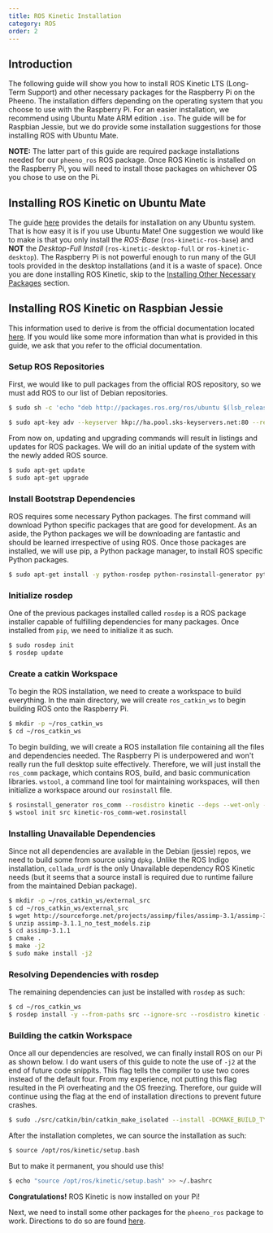 ```yaml
---
title: ROS Kinetic Installation
category: ROS
order: 2
---
```


## Introduction

The following guide will show you how to install ROS Kinetic LTS (Long-Term Support) and other necessary packages for the Raspberry Pi on the Pheeno. The installation differs depending on the operating system that you choose to use with the Raspberry Pi. For an easier installation, we recommend using Ubuntu Mate ARM edition `.iso`. The guide will be for Raspbian Jessie, but we do provide some installation suggestions for those installing ROS with Ubuntu Mate.

**NOTE:** The latter part of this guide are required package installations needed for our `pheeno_ros` ROS package. Once ROS Kinetic is installed on the Raspberry Pi, you will need to install those packages on whichever OS you chose to use on the Pi.

## Installing ROS Kinetic on Ubuntu Mate

The guide [here](http://wiki.ros.org/kinetic/Installation/Ubuntu) provides the details for installation on any Ubuntu system. That is how easy it is if you use Ubuntu Mate! One suggestion we would like to make is that you only install the *ROS-Base* (`ros-kinetic-ros-base`) and **NOT** the *Desktop-Full Install* (`ros-kinetic-desktop-full` or `ros-kinetic-desktop`). The Raspberry Pi is not powerful enough to run many of the GUI tools provided in the desktop installations (and it is a waste of space). Once you are done installing ROS Kinetic, skip to the [Installing Other Necessary Packages](other-necessary-ros-packages#getting-started) section.

## Installing ROS Kinetic on Raspbian Jessie

This information used to derive is from the official documentation located [here](http://wiki.ros.org/ROSberryPi/Installing%20ROS%20Kinetic%20on%20the%20Raspberry%20Pi). If you would like some more information than what is provided in this guide, we ask that you refer to the official documentation.

### Setup ROS Repositories

First, we would like to pull packages from the official ROS repository, so we must add ROS to our list of Debian repositories.

```bash
$ sudo sh -c 'echo "deb http://packages.ros.org/ros/ubuntu $(lsb_release -sc) main" > /etc/apt/sources.list.d/ros-latest.list'

$ sudo apt-key adv --keyserver hkp://ha.pool.sks-keyservers.net:80 --recv-key 421C365BD9FF1F717815A3895523BAEEB01FA116
```

From now on, updating and upgrading commands will result in listings and updates for ROS packages. We will do an initial update of the system with the newly added ROS source.

```bash
$ sudo apt-get update
$ sudo apt-get upgrade
```

### Install Bootstrap Dependencies

ROS requires some necessary Python packages. The first command will download Python specific packages that are good for development. As an aside, the Python packages we will be downloading are fantastic and should be learned irrespective of using ROS. Once those packages are installed, we will use pip, a Python package manager, to install ROS specific Python packages.

```bash
$ sudo apt-get install -y python-rosdep python-rosinstall-generator python-wstool python-rosinstall build-essential cmake
```

### Initialize rosdep

One of the previous packages installed called `rosdep` is a ROS package installer capable of fulfilling dependencies for many packages. Once installed from `pip`, we need to initialize it as such.

```bash
$ sudo rosdep init
$ rosdep update
```

### Create a catkin Workspace

To begin the ROS installation, we need to create a workspace to build everything. In the main directory, we will create `ros_catkin_ws` to begin building ROS onto the Raspberry Pi.

```bash
$ mkdir -p ~/ros_catkin_ws
$ cd ~/ros_catkin_ws
```

To begin building, we will create a ROS installation file containing all the files and dependencies needed. The Raspberry Pi is underpowered and won't really run the full desktop suite effectively. Therefore, we will just install the `ros_comm` package, which contains ROS, build, and basic communication libraries. `wstool`, a command line tool for maintaining workspaces, will then initialize a workspace around our `rosinstall` file.

```bash
$ rosinstall_generator ros_comm --rosdistro kinetic --deps --wet-only --tar > kinetic-ros_comm-wet.rosinstall
$ wstool init src kinetic-ros_comm-wet.rosinstall
```

### Installing Unavailable Dependencies

Since not all dependencies are available in the Debian (jessie) repos, we need to build some from source using `dpkg`. Unlike the ROS Indigo installation, `collada_urdf` is the only Unavailable dependency ROS Kinetic needs (but it seems that a source install is required due to runtime failure from the maintained Debian package).

```bash
$ mkdir -p ~/ros_catkin_ws/external_src
$ cd ~/ros_catkin_ws/external_src
$ wget http://sourceforge.net/projects/assimp/files/assimp-3.1/assimp-3.1.1_no_test_models.zip/download -O assimp-3.1.1_no_test_models.zip
$ unzip assimp-3.1.1_no_test_models.zip
$ cd assimp-3.1.1
$ cmake .
$ make -j2
$ sudo make install -j2
```

### Resolving Dependencies with rosdep

The remaining dependencies can just be installed with `rosdep` as such:

```bash
$ cd ~/ros_catkin_ws
$ rosdep install -y --from-paths src --ignore-src --rosdistro kinetic -r --os=debian:jessie
```

### Building the catkin Workspace

Once all our dependencies are resolved, we can finally install ROS on our Pi as shown below. I do want users of this guide to note the use of `-j2` at the end of future code snippits. This flag tells the compiler to use two cores instead of the default four. From my experience, not putting this flag resulted in the Pi overheating and the OS freezing. Therefore, our guide will continue using the flag at the end of installation directions to prevent future crashes.

```bash
$ sudo ./src/catkin/bin/catkin_make_isolated --install -DCMAKE_BUILD_TYPE=Release --install-space /opt/ros/kinetic -j2
```

After the installation completes, we can source the installation as such:

```bash
$ source /opt/ros/kinetic/setup.bash
```

But to make it permanent, you should use this!

```bash
$ echo "source /opt/ros/kinetic/setup.bash" >> ~/.bashrc
```

**Congratulations!** ROS Kinetic is now installed on your Pi!

Next, we need to install some other packages for the `pheeno_ros` package to work. Directions to do so are found [here](other-necessary-ros-packages#getting-started).
